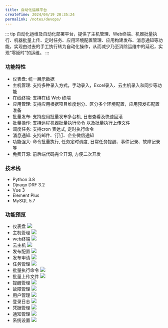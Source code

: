 ```yaml
---
title: 自动化运维平台
createTime: 2024/04/19 20:35:24
permalink: /notes/devops/
---
```

::: tip
自动化运维及自动化部署平台，提供了主机管理、Web终端、机器批量执行、机器批量上传、定时任务、应用环境配置管理、应用构建发布、消息通知等功能，实现由过去的手工执行转为自动化操作，从而减少乃至消除运维中的延迟，实现“零延时”的运维。
:::

### 功能特性
 - 仪表盘: 统一展示数据
 - 主机管理: 支持多种录入方式，手动录入，Excel录入、云主机录入和同步等功能
 - 在线终端: 支持在线 Web 终端
 - 应用管理: 支持应用根据项目维度划分、区分多个环境配置，应用预发布配置准备
 - 批量发布: 支持应用批量发布多台机, 日志查看及快速回滚
 - 批量操作: 支持远程机器批量执行命令 以及批量执行上传文件
 - 调度任务: 支持cron 表达式, 定时执行命令
 - 消息通知: 支持邮件、钉钉、企业微信通知
 - 功能强大: 命令批量执行, 任务定时调度, 日常任务提醒、事件记录、故障记录等
 - 免费开源: 前后端代码完全开源, 方便二次开发

### 技术栈
 - Python 3.8
 - Djnago DRF 3.2
 - Vue 3
 - Element Plus
 - MySQL 5.7

### 功能预览
 - 仪表盘
![](/images/仪表盘.png)
 - 主机管理
![](/images/主机管理.png)
 - web终端
![](/images/web终端.png)
 - 云主机
![](/images/云主机.png)
 - 发布配置
![](/images/发布配置.png)
 - 发布申请
![](/images/发布申请.png)
 - 任务管理
![](/images/任务管理.png)
 - 批量执行命令
![](/images/批量执行.png)
 - 批量上传文件
![](/images/批量上传.png)
 - 提醒管理
![](/images/提醒管理.png)
 - 故障管理
![](/images/故障管理.png)
 - 用户管理
![](/images/用户管理.png)
 - 登录日志
![](/images/登录日志.png)
 - 凭据管理
![](/images/凭据管理.png)
 - 通知管理
![](/images/通知管理.png)
 - 系统设置
![](/images/系统设置.png)